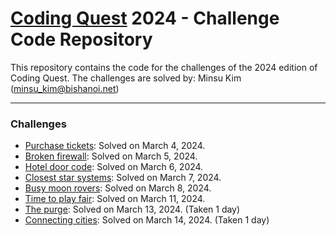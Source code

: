 # [Coding Quest](https://codingquest.io) 2024 - Challenge Code Repository

This repository contains the code for the challenges of the 2024 edition of Coding Quest.
The challenges are solved by: Minsu Kim ([minsu_kim@bishanoi.net](mailto:minsu_kim@bishanoi.net))

---

### Challenges

- [Purchase tickets](./src/01.ts): Solved on March 4, 2024.
- [Broken firewall](./src/02.ts): Solved on March 5, 2024.
- [Hotel door code](./src/03.ts): Solved on March 6, 2024.
- [Closest star systems](./src/04.ts): Solved on March 7, 2024.
- [Busy moon rovers](./src/05.ts): Solved on March 8, 2024.
- [Time to play fair](./src/06.ts): Solved on March 11, 2024.
- [The purge](./src/07.ts): Solved on March 13, 2024. (Taken 1 day)
- [Connecting cities](./src/08.ts): Solved on March 14, 2024. (Taken 1 day)
<!--
- [](./src/09.ts): Solved on March 14, 2024.
- [](./src/10.ts): Solved on March 15, 2024.
  -->
